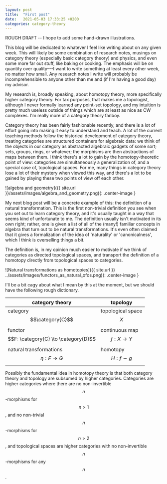 ```yaml
---
layout: post
title:  "First post"
date:   2021-05-03 17:33:25 +0200
categories: category-theory
---
```


ROUGH DRAFT -- I hope to add some hand-drawn illustrations.

This blog will be dedicated to whatever I feel like writing about on any given
week. This will likely be some combination of research notes, musings on
category theory (especially basic category theory) and physics, and even some
more far out stuff, like baking or cooking. The emphasis will be on quantity
over quality---I want to write something at least every other week, no matter
how small. Any research notes I write will probably be incomprehensible to
anyone other than me and (if I'm having a good day) my advisor.

My research is, broadly speaking, about homotopy theory, more specifically
higher category theory. For tax purposes, that makes me a topologist, although
I never formally learned any point-set topology, and my intuition is pretty
much useless outside of things which are at least as nice as CW complexes. I'm
really more of a category theory fanboy.

Category theory has been fairly fashionable recently, and there is a lot of
effort going into making it easy to understand and teach. A lot of the current
teaching methods follow the historical development of category theory, treating
categories are structured containers for algebraic data: we think of the
objects in our category as abstracted algebraic gadgets of some sort; sets,
groups, rings, or whatever; the morphisms are then abstractions of maps between
them. I think there's a lot to gain by the homotopy-theoretic point of view:
categories are simultaneously a generalization of, and a special case of,
topological spaces.  For me, many things in category theory lose a lot of their
mystery when viewed this way, and there's a lot to be gained by playing these
two points of view off each other.

![algebra and geometry]({{ site.url }}/assets/images/algebra_and_geometry.png){: .center-image }

My next blog post will be a concrete example of this: the definition of a
natural transformation. This is the first non-trivial definition you see when
you set out to learn category theory, and it's usually taught in a way that
seems kind of unfortunate to me. The definition usually isn't motivated in its
own right; rather, one is given a list of all of the (many!) familiar concepts
in algebra that turn out to be natural transformations. It's even often claimed
that it gives a formalization of the idea of 'naturality' or 'canonicalness',
which I think is overselling things a bit.

The definition is, in my opinion much easier to motivate if we think of
categories as directed topological spaces, and transport the definition of a homotopy directly from topological spaces to categories.

![Natural transformations as homotopies]({{ site.url }} ../assets/images/functors_as_natural_xfos.png){: .center-image }

I'll be a bit cagy about what I mean by this at the moment, but we should have
the following rough dictionary.

| category theory                                                 | topology                      |
|-----------------------------------------------------------------|-------------------------------|
| category $$\category{C}$$                                       | topological space $$X$$       |
| functor $$F: \category{C} \to \category{D}$$                    | continuous map $$f: X \to Y$$ |
| natural transformations $$\eta: F \Rightarrow G$$               | homotopy $$H: f \sim g$$      |

Possibly the fundamental idea in homotopy theory is that both category theory and topology are subsumed by higher categories. Categories are higher categories where there are no non-invertible $$n$$-morphisms for $$n > 1$$, and no non-trivial $$n$$-morphisms for $$n > 2$$, and topological spaces are higher categories with no non-invertible $$n$$-morphisms for any $$n$$.

